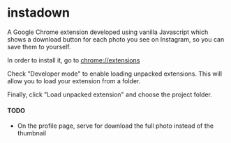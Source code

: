 # instadown

A Google Chrome extension developed using vanilla Javascript which shows a download button for each photo you see on Instagram, so you can save them to yourself.

In order to install it, go to [chrome://extensions](chrome://extensions)

Check "Developer mode" to enable loading unpacked extensions. This will allow you to load your extension from a folder.

Finally, click "Load unpacked extension" and choose the project folder.

#### TODO
- On the profile page, serve for download the full photo instead of the thumbnail
